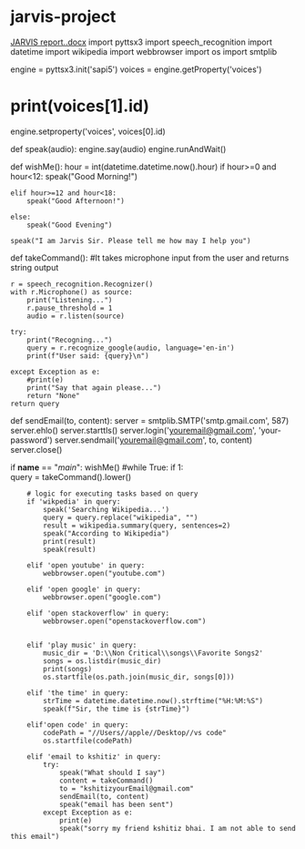 # jarvis-project
[JARVIS report..docx](https://github.com/kshitiz2811/jarvis-project/files/13197890/JARVIS.report.docx)
import pyttsx3
import speech_recognition
import datetime
import wikipedia
import webbrowser
import os
import smtplib

engine = pyttsx3.init('sapi5')
voices = engine.getProperty('voices')
# print(voices[1].id)
engine.setproperty('voices', voices[0].id)


def speak(audio):
    engine.say(audio)
    engine.runAndWait()


def wishMe():
    hour = int(datetime.datetime.now().hour)
    if hour>=0 and hour<12:
        speak("Good Morning!")

    elif hour>=12 and hour<18:
        speak("Good Afternoon!")

    else:
        speak("Good Evening")

    speak("I am Jarvis Sir. Please tell me how may I help you")

def takeCommand():
    #It takes microphone input from the user and returns string output

    r = speech_recognition.Recognizer()
    with r.Microphone() as source:
        print("Listening...")
        r.pause_threshold = 1
        audio = r.listen(source)

    try:
        print("Recogning...")
        query = r.recognize_google(audio, language='en-in')
        print(f"User said: {query}\n")

    except Exception as e:
        #print(e)
        print("Say that again please...")
        return "None"
    return query

def sendEmail(to, content):
    server = smtplib.SMTP('smtp.gmail.com', 587)
    server.ehlo()
    server.starttls()
    server.login('youremail@gmail.com', 'your-password')
    server.sendmail('youremail@gmail.com', to, content)
    server.close()

if __name__ == "_main_":
    wishMe()
    #while True:
    if 1:  
        query = takeCommand().lower()
        
        # logic for executing tasks based on query 
        if 'wikpedia' in query:
            speak('Searching Wikipedia...')
            query = query.replace("wikipedia", "")
            result = wikipedia.summary(query, sentences=2)
            speak("According to Wikipedia")
            print(result)
            speak(result)

        elif 'open youtube' in query:
            webbrowser.open("youtube.com")

        elif 'open google' in query:
            webbrowser.open("google.com")

        elif 'open stackoverflow' in query:
            webbrowser.open("openstackoverflow.com")

        
        elif 'play music' in query:
            music_dir = 'D:\\Non Critical\\songs\\Favorite Songs2'
            songs = os.listdir(music_dir)
            print(songs)
            os.startfile(os.path.join(music_dir, songs[0]))

        elif 'the time' in query:
            strTime = datetime.datetime.now().strftime("%H:%M:%S")
            speak(f"Sir, the time is {strTime}")

        elif'open code' in query:
            codePath = "//Users//apple//Desktop//vs code"
            os.startfile(codePath)

        elif 'email to kshitiz' in query:
            try:
                speak("What should I say")
                content = takeCommand()
                to = "kshitizyourEmail@gmail.com"
                sendEmail(to, content)
                speak("email has been sent")
            except Exception as e:
                print(e)
                speak("sorry my friend kshitiz bhai. I am not able to send this email")
